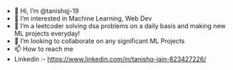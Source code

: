 - 👋 Hi, I’m @tanishqj-19
- 👀 I’m interested in Machine Learning, Web Dev  
- 🌱 I’m a leetcoder solving dsa problems on a daily basis and making new ML projects everyday!
- 💞️ I’m looking to collaborate on any significant ML Projects
- 📫 How to reach me 
- Linkedin :- https://www.linkedin.com/in/tanishq-jain-823427226/

<!---
tanishqj-19/tanishqj-19 is a ✨ special ✨ repository because its `README.md` (this file) appears on your GitHub profile.
You can click the Preview link to take a look at your changes.
--->
